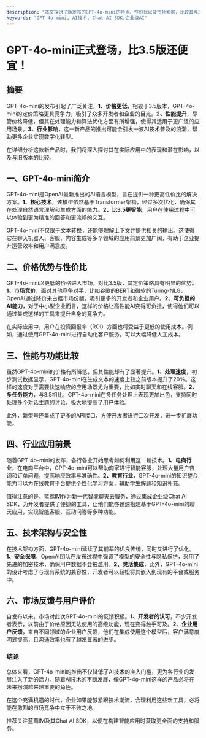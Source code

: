 ```yaml
---
description: "本文探讨了新发布的GPT-4o-mini的特点、性价比以及市场影响，比较其与3.5版的差异，分析其在各行业应用的潜力。"
keywords: "GPT-4o-mini, AI技术, Chat AI SDK,企业级AI"
---
```

# GPT-4o-mini正式登场，比3.5版还便宜！

## 摘要

GPT-4o-mini的发布引起了广泛关注，**1、价格更低**，相较于3.5版本，GPT-4o-mini的定价策略更具竞争力，吸引了众多开发者和企业的目光。**2、性能提升**，尽管价格降低，但其在处理能力和算法优化方面有所增强，使得其适用于更广泛的应用场景。**3、行业影响**，这一新产品的推出可能会引发一波AI技术普及的浪潮，帮助更多企业实现数字化转型。

在详细分析这款新产品时，我们将深入探讨其在实际应用中的表现和潜在影响，以及与旧版本的比较。

## 一、GPT-4o-mini简介

GPT-4o-mini是OpenAI最新推出的AI语言模型，旨在提供一种更高性价比的解决方案。**1、核心技术**，该模型依然基于Transformer架构，经过多次优化，确保其在处理自然语言理解和生成方面的能力。**2、比3.5更智能**，用户在使用过程中可以体验到更为精准的回答和更流畅的交互。

GPT-4o-mini不仅限于文本转换，还能够理解上下文并提供相关的输出。这使得它在聊天机器人、客服、内容生成等多个领域的应用前景更加广阔，有助于企业提升运营效率和用户满意度。

## 二、价格优势与性价比

GPT-4o-mini以更低的价格进入市场，对比3.5版，其定价策略具有明显的优势。**1、市场竞价**，面对其他竞争对手，比如谷歌的BERT和微软的Turing-NLG，OpenAI通过降价来占据市场份额，吸引更多的开发者和企业用户。**2、可负担的AI能力**，对于中小型企业而言，这样的价格让高性能AI变得可负担，使得他们可以通过集成这样的工具来提升自身的竞争力。

在实际应用中，用户在投资回报率（ROI）方面也将受益于更低的使用成本。例如，通过使用GPT-4o-mini进行自动化客户服务，可以大幅降低人工成本。

## 三、性能与功能比较

虽然GPT-4o-mini的价格有所降低，但其性能却有了显著提升。**1、处理速度**，初步测试数据显示，GPT-4o-mini在生成文本的速度上较之前版本提升了20%。这样的速度对于需要快速响应的应用场景尤为重要，比如实时聊天和在线客服。**2、多任务能力**，与3.5相比，GPT-4o-mini在多任务处理上表现更加出色，支持同时处理多个对话主题的讨论，极大地提高了用户体验。

此外，新型号还集成了更多的API接口，方便开发者进行二次开发，进一步扩展功能。

## 四、行业应用前景

随着GPT-4o-mini的发布，各行各业开始思考如何利用这一新技术。**1、电商行业**，在电商平台中，GPT-4o-mini可以帮助商家进行智能客服，处理大量用户咨询和订单问题，提高响应效率与准确性。**2、教育行业**，GPT-4o-mini的知识整合能力可以为在线教育平台提供个性化学习方案，辅助学生解题和知识补充。

值得注意的是，蓝莺IM作为新一代智能聊天云服务，通过集成企业级Chat AI SDK，为开发者提供了便捷的工具，让他们能够迅速搭建基于GPT-4o-mini的聊天应用，实现智能客服、互动问答等多种功能。

## 五、技术架构与安全性

在技术架构方面，GPT-4o-mini延续了其前辈的优良传统，同时又进行了优化。**1、安全保障**，OpenAI团队在发布过程中强调了模型的安全性与隐私保护，采用了先进的加密技术，确保用户数据不会被滥用。**2、灵活集成**，此外，GPT-4o-mini的设计考虑了与现有系统的兼容性，开发者可以轻松将其嵌入到现有的平台或服务中。

## 六、市场反馈与用户评价

自发布以来，市场对此次GPT-4o-mini的反馈积极。**1、开发者的认可**，不少开发者表示，以前由于价格原因无法使用的高级功能，现在变得触手可及。**2、企业用户反馈**，来自不同领域的企业用户反馈，他们在集成使用这个模型后，客户满意度明显提高，且沟通效率也有了越发显著的进步。

### 结论

总体来看，GPT-4o-mini的推出不仅降低了AI技术的准入门槛，更为各行业的发展注入了新的活力。随着AI技术的不断发展，像GPT-4o-mini这样的产品必将在未来扮演越来越重要的角色。

在这个充满机遇的时代，企业如果能够紧跟技术潮流，合理利用这些新工具，必将能在激烈的市场竞争中立于不败之地。

推荐关注蓝莺IM及其Chat AI SDK，以便在构建智能应用时获取更全面的支持和服务。
